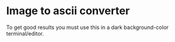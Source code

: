 # Image to ascii converter

To get good results you must use this in a dark background-color terminal/editor.
